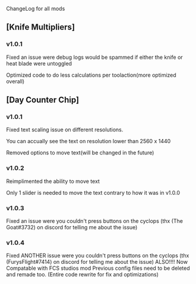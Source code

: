 ChangeLog for all mods

## [Knife Multipliers]

### v1.0.1
Fixed an issue were debug logs would be spammed if either the knife or heat blade were untoggled

Optimized code to do less calculations per toolaction(more optimized overall)

## [Day Counter Chip]

### v1.0.1
Fixed text scaling issue on different resolutions.

You can accually see the text on resolution lower than 2560 x 1440

Removed options to move text(will be changed in the future)

### v1.0.2
Reimplimented the ability to move text

Only 1 slider is needed to move the text contrary to how it was in v1.0.0

### v1.0.3
Fixed an issue were you couldn't press buttons on the cyclops
(thx (The Goat#3732) on discord for telling me about the issue)

### v1.0.4
Fixed ANOTHER issue were you couldn't press buttons on the cyclops (thx (FurysFlight#7414) on discord for telling me about the issue)
ALSO!!!! Now Compatable with FCS studios mod
Previous config files need to be deleted and remade too.
(Entire code rewrite for fix and optimizations)

